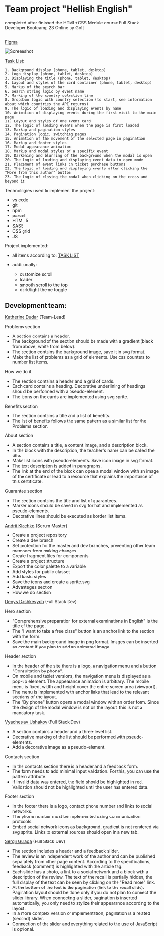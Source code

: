 # Team project "Hellish English"

completed after finished the HTML+CSS Module course Full Stack Developer
Bootcamp 23 Online by GoIt

##

[Figma](https://www.figma.com/file/FNysc9PLjxJA9IeWBXlEIU/Hellish-English?node-id=0%3A1)

![Screenshot](./assets/screenshot.png)

[Task List](https://):

```
1. Background display (phone, tablet, desktop)
2. Logo display (phone, tablet, desktop)
3. Displaying the title (phone, tablet, desktop)
4. Layout and styles of the card container (phone, tablet, desktop)
5. Markup of the search bar
6. Search string logic by event name
7. Marking of the country selection line
8. Dropdown logic with country selection (to start, see information about which countries the API returns)
9. The logic of loading and displaying events by name
10. Animation of displaying events during the first visit to the main page
11. Layout and styles of one event card
12. The logic of loading events when the page is first loaded
13. Markup and pagination styles
14. Pagination logic, switching pages
15. Animation of the movement of the selected page in pagination
16. Markup and footer styles
17. Modal appearance animation
18. Markup and modal styles of a specific event
19. Darkening and blurring of the background when the modal is open
20. The logic of loading and displaying event data in open mode
21. Placement of event links in ticket purchase buttons
22. The logic of loading and displaying events after clicking the "More from this author" button
23. The logic of closing the modal when clicking on the cross and beyond it
```

Technologies used to implement the project:

- vs code
- git
- npm
- parcel
- HTML 5
- SASS
- CSS grid
- JS

Project implemented:

- all items according to:
  [TASK LIST](https://docs.google.com/spreadsheets/d/19zS365fIf0gNfE8-Q-ruMeYiI7GVlrtNLl45MvLXDPs/edit#gid=0)

- additionally:
  - customize scroll
  - loader
  - smooth scroll to the top
  - dark/light theme toggle

## Development team:

[Katherine Dudar](https://github.com/Katherineeeeeeee) (Team-Lead)

Problems section

- A section contains a header.
- The background of the section should be made with a gradient (black from
  above, white from below).
- The section contains the background image, save it in svg format.
- Make the list of problems as a grid of elements. Use css counters to number
  list items.

How we do it

- The section contains a header and a grid of cards.
- Each card contains a heading. Decorative underlining of headings should be
  performed with a pseudo-element.
- The icons on the cards are implemented using svg sprite.

Benefits section

- The section contains a title and a list of benefits.
- The list of benefits follows the same pattern as a similar list for the
  Problems section.

About section

- A section contains a title, a content image, and a description block.
- In the block with the description, the teacher's name can be called the title.
- Make list icons with pseudo-elements. Save icon image in svg format.
- The text description is added in paragraphs.
- The link at the end of the block can open a modal window with an image of the
  certificate or lead to a resource that explains the importance of this
  certificate.

Guarantee section

- The section contains the title and list of guarantees.
- Marker icons should be saved in svg format and implemented as pseudo-elements.
- Decorative lines should be executed as border list items.

[Andrii Klochko](https://github.com/oLORDer) (Scrum Master)

- Create a project repository
- Create a dev branch
- Set protection for the master and dev branches, preventing other team members
  from making changes
- Create fragment files for components
- Create a project structure
- Export the color palette to a variable
- Add styles for public classes
- Add basic styles
- Save the icons and create a sprite.svg
- Advanteges section
- How we do section

[Denys Dashkevych](https://github.com/MajorPrestige) (Full Stack Dev)

Hero section

- "Comprehensive preparation for external examinations in English" is the title
  of the page.
- The "I want to take a free class" button is an anchor link to the section with
  the form.
- Save the main background image in png format. Images can be inserted as
  content if you plan to add an animated image.

Header section

- In the header of the site there is a logo, a navigation menu and a button
  "Consultation by phone".
- On mobile and tablet versions, the navigation menu is displayed as a pop-up
  element. The appearance animation is arbitrary. The mobile menu is fixed,
  width and height cover the entire screen area (viewport).
- The menu is implemented with anchor links that lead to the relevant sections
  of the layout.
- The "By phone" button opens a modal window with an order form. Since the
  design of the modal window is not on the layout, this is not a mandatory task.

[Vyacheslav Ushakov](https://github.com/zerkel1991) (Full Stack Dev)

- A section contains a header and a three-level list.
- Decorative marking of the list should be performed with pseudo-elements.
- Add a decorative image as a pseudo-element.

Contacts section

- In the contacts section there is a header and a feedback form.
- The form needs to add minimal input validation. For this, you can use the
  pattern attribute.
- If invalid data was entered, the field should be highlighted in red.
  Validation should not be highlighted until the user has entered data.

Footer section

- In the footer there is a logo, contact phone number and links to social
  networks.
- The phone number must be implemented using communication protocols.
- Embed social network icons as background, gradient is not rendered via svg
  sprite. Links to external sources should open in a new tab.

[Sergii Gulaga](https://github.com/Ry6ens) (Full Stack Dev)

- The section includes a header and a feedback slider.
- The review is an independent work of the author and can be published
  separately from other page content. According to the specifications, feedback
  (comment) is highlighted with the article tag.
- Each slide has a photo, a link to a social network and a block with a
  description of the review. The text of the recall is partially hidden, the
  full display of the text can be seen by clicking on the "Read more" link.
- At the bottom of the text is the pagination (link to the recall slide).
  Pagination layout should be done only if you do not plan to connect the slider
  library. When connecting a slider, pagination is inserted automatically, you
  only need to stylize their appearance according to the layout.
- In a more complex version of implementation, pagination is a related (second)
  slider.
- Connection of the slider and everything related to the use of JavaScript is
  optional.
